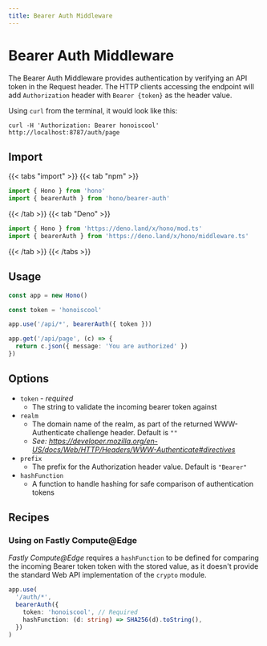 ```yaml
---
title: Bearer Auth Middleware
---
```


# Bearer Auth Middleware

The Bearer Auth Middleware provides authentication by verifying an API token in the Request header.
The HTTP clients accessing the endpoint will add `Authorization` header with `Bearer {token}` as the header value.

Using `curl` from the terminal, it would look like this:

```
curl -H 'Authorization: Bearer honoiscool' http://localhost:8787/auth/page
```

## Import

{{< tabs "import" >}}
{{< tab "npm" >}}

```ts
import { Hono } from 'hono'
import { bearerAuth } from 'hono/bearer-auth'
```

{{< /tab >}}
{{< tab "Deno" >}}

```ts
import { Hono } from 'https://deno.land/x/hono/mod.ts'
import { bearerAuth } from 'https://deno.land/x/hono/middleware.ts'
```

{{< /tab >}}
{{< /tabs >}}

## Usage

```ts
const app = new Hono()

const token = 'honoiscool'

app.use('/api/*', bearerAuth({ token }))

app.get('/api/page', (c) => {
  return c.json({ message: 'You are authorized' })
})
```

## Options

- `token` - _required_
  - The string to validate the incoming bearer token against
- `realm`
  - The domain name of the realm, as part of the returned WWW-Authenticate challenge header. Default is `""`
  - _See: https://developer.mozilla.org/en-US/docs/Web/HTTP/Headers/WWW-Authenticate#directives_
- `prefix`
  - The prefix for the Authorization header value. Default is `"Bearer"`
- `hashFunction`
  - A function to handle hashing for safe comparison of authentication tokens

## Recipes

### Using on Fastly Compute@Edge

_Fastly Compute@Edge_ requires a `hashFunction` to be defined for comparing the incoming Bearer token token with the stored value, as it doesn't provide the standard Web API implementation of the `crypto` module.

```ts
app.use(
  '/auth/*',
  bearerAuth({
    token: 'honoiscool', // Required
    hashFunction: (d: string) => SHA256(d).toString(),
  })
)
```

